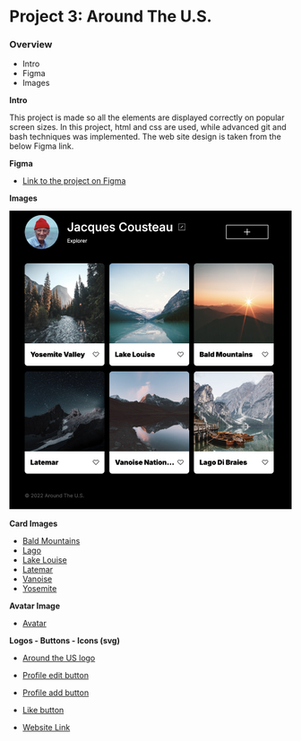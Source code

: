 # Project 3: Around The U.S.

### Overview

- Intro
- Figma
- Images

**Intro**

This project is made so all the elements are displayed correctly on popular screen sizes. In this project, html and css are used, while advanced git and bash techniques was implemented. The web site design is taken from the below Figma link.

**Figma**

- [Link to the project on Figma](https://www.figma.com/file/ii4xxsJ0ghevUOcssTlHZv/Sprint-3%3A-Around-the-US?node-id=0%3A1)

**Images**

![Around the world](./images/Around%20the%20Us.png)

**Card Images**

- [Bald Mountains](./images/bald-mountains.jpg)
- [Lago](./images/lago.jpg)
- [Lake Louise](./images/lake-louise.jpg)
- [Latemar](./images/latemar.jpg)
- [Vanoise](./images/vanoise.jpg)
- [Yosemite](./images/yosemite.jpg)

**Avatar Image**

- [Avatar](./images/Avatar.png)

**Logos - Buttons - Icons (svg)**

- [Around the US logo](./images/logo.svg)
- [Profile edit button](./images/Edit%20Button.svg)
- [Profile add button](./images/Add%20Button.svg)
- [Like button](./images/like%20button.svg)


- [Website Link](https://onurerdinc.github.io/AroundTheUs/)
